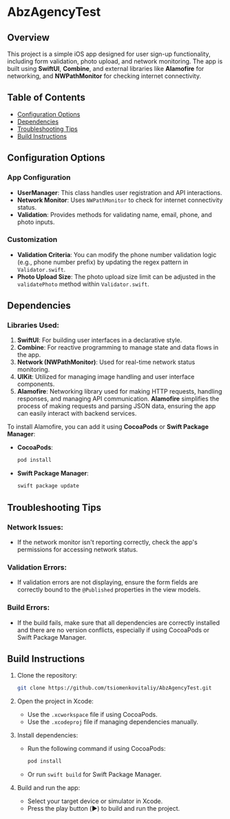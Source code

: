 # AbzAgencyTest

## Overview
This project is a simple iOS app designed for user sign-up functionality, including form validation, photo upload, and network monitoring. The app is built using **SwiftUI**, **Combine**, and external libraries like **Alamofire** for networking, and **NWPathMonitor** for checking internet connectivity.

## Table of Contents
- [Configuration Options](#configuration-options)
- [Dependencies](#dependencies)
- [Troubleshooting Tips](#troubleshooting-tips)
- [Build Instructions](#build-instructions)

## Configuration Options

### App Configuration
- **UserManager**: This class handles user registration and API interactions.
- **Network Monitor**: Uses `NWPathMonitor` to check for internet connectivity status.
- **Validation**: Provides methods for validating name, email, phone, and photo inputs.

### Customization
- **Validation Criteria**: You can modify the phone number validation logic (e.g., phone number prefix) by updating the regex pattern in `Validator.swift`.
- **Photo Upload Size**: The photo upload size limit can be adjusted in the `validatePhoto` method within `Validator.swift`.

## Dependencies

### Libraries Used:
1. **SwiftUI**: For building user interfaces in a declarative style.
2. **Combine**: For reactive programming to manage state and data flows in the app.
3. **Network (NWPathMonitor)**: Used for real-time network status monitoring.
4. **UIKit**: Utilized for managing image handling and user interface components.
5. **Alamofire**: Networking library used for making HTTP requests, handling responses, and managing API communication. **Alamofire** simplifies the process of making requests and parsing JSON data, ensuring the app can easily interact with backend services.

To install Alamofire, you can add it using **CocoaPods** or **Swift Package Manager**:
- **CocoaPods**:
    ```bash
    pod install
    ```
- **Swift Package Manager**:
    ```bash
    swift package update
    ```

## Troubleshooting Tips

### Network Issues:
- If the network monitor isn't reporting correctly, check the app's permissions for accessing network status.
  
### Validation Errors:
- If validation errors are not displaying, ensure the form fields are correctly bound to the `@Published` properties in the view models.

### Build Errors:
- If the build fails, make sure that all dependencies are correctly installed and there are no version conflicts, especially if using CocoaPods or Swift Package Manager.

## Build Instructions

1. Clone the repository:
    ```bash
    git clone https://github.com/tsiomenkovitaliy/AbzAgencyTest.git
    ```

2. Open the project in Xcode:
    - Use the `.xcworkspace` file if using CocoaPods.
    - Use the `.xcodeproj` file if managing dependencies manually.

3. Install dependencies:
    - Run the following command if using CocoaPods:
      ```bash
      pod install
      ```
    - Or run `swift build` for Swift Package Manager.

4. Build and run the app:
    - Select your target device or simulator in Xcode.
    - Press the play button (▶️) to build and run the project.
